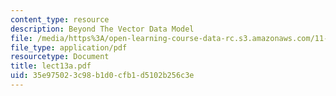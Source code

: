 ```yaml
---
content_type: resource
description: Beyond The Vector Data Model
file: /media/https%3A/open-learning-course-data-rc.s3.amazonaws.com/11-521-spatial-database-management-and-advanced-geographic-information-systems-spring-2003/35e975023c98b1d0cfb1d5102b256c3e_lect13a.pdf
file_type: application/pdf
resourcetype: Document
title: lect13a.pdf
uid: 35e97502-3c98-b1d0-cfb1-d5102b256c3e
---
```

